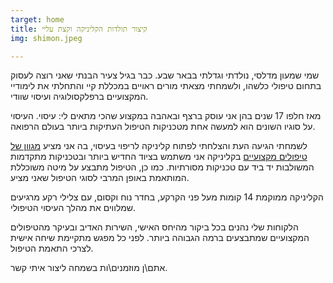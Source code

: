 ```yaml
---
target: home
title: קיצור תולדות הקליניקה וקצת עליי
img: shimon.jpeg

---
```

שמי שמעון מדלסי, נולדתי וגדלתי בבאר שבע. כבר בגיל צעיר הבנתי שאני רוצה לעסוק בתחום טיפולי כלשהו, ולשמחתי מצאתי מורים ראויים במכללת קיי והתחלתי את לימודיי המקצועיים ברפלקסולוגיה ועיסוי שוודי.

מאז חלפו 17 שנים בהן אני עוסק ברצף ובאהבה במקצוע שהכי מתאים לי: עיסוי. העיסוי על סוגיו השונים הוא למעשה אחת מטכניקות הטיפול העתיקות ביותר בעולם הרפואה.

לשמחתי הגיעה העת והצלחתי לפתוח קליניקה לריפוי בעיסוי, בה אני מציע [מגוון של טיפולים מקצועיים](treatment-menu "תפריט הטיפולים המלא")
בקליניקה אני משתמש בציוד החדיש ביותר ובטכניקות מתקדמות המשולבות יד ביד עם טכניקות מסורתיות.
כמו כן, הטיפול מתבצע על מיטה משוכללת המותאמת באופן המרבי לסוגי הטיפול שאני מציע.

הקליניקה ממוקמת 14 קומות מעל פני הקרקע, בחדר נוח וקסום, עם צלילי רקע מרגיעים שמלווים את מהלך העיסוי הטיפולי.

הלקוחות שלי נהנים בכל ביקור מהיחס האישי, השירות האדיב ובעיקר מהטיפולים המקצועיים שמתבצעים ברמה הגבוהה ביותר. לפני כל מפגש מתקיימת שיחה אישית לצרכי התאמת הטיפול.

אתם\\ן מוזמנים\\ות בשמחה ליצור איתי קשר.